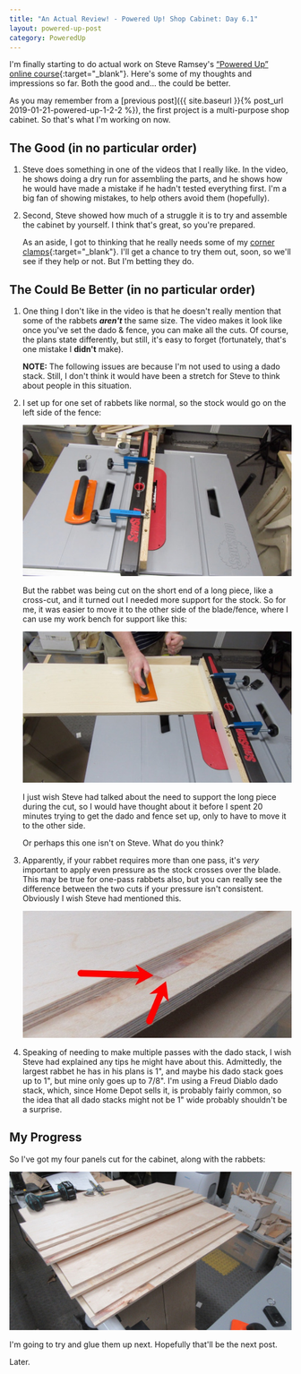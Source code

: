 ```yaml
---
title: "An Actual Review! - Powered Up! Shop Cabinet: Day 6.1"
layout: powered-up-post
category: PoweredUp
---
```

I'm finally starting to do actual work on Steve Ramsey's [“Powered Up” online course](https://theweekendwoodworker.com/powered-up){:target="_blank"}. Here's some of my thoughts and impressions so far. Both the good and... the could be better.

As you may remember from a [previous post]({{ site.baseurl }}{% post_url 2019-01-21-powered-up-1-2-2 %}), the first project is a multi-purpose shop cabinet. So that's what I'm working on now.

## The Good (in no particular order)

1. Steve does something in one of the videos that I really like. In the video, he shows doing a dry run for assembling the parts, and he shows how he would have made a mistake if he hadn't tested everything first. I'm a big fan of showing mistakes, to help others avoid them (hopefully).

2. Second, Steve showed how much of a struggle it is to try and assemble the cabinet by yourself. I think that's great, so you're prepared.

   As an aside, I got to thinking that he really needs some of my [corner clamps](https://youtu.be/X4BSyZuc-ak){:target="_blank"}. I'll get a chance to try them out, soon, so we'll see if they help or not. But I'm betting they do.

## The Could Be Better (in no particular order)

1. One thing I don't like in the video is that he doesn't really mention that some of the rabbets ***aren't*** the same size. The video makes it look like once you've set the dado & fence, you can make all the cuts. Of course, the plans state differently, but still, it's easy to forget (fortunately, that's one mistake I **didn't** make).

   **NOTE:** The following issues are because I'm not used to using a dado stack. Still, I don't think it would have been a stretch for Steve to think about people in this situation.

2. I set up for one set of rabbets like normal, so the stock would go on the left side of the fence:

   ![](/assets/images-posts/powered-up-1/powered-up-1-06-1-04.jpg)

   But the rabbet was being cut on the short end of a long piece, like a cross-cut, and it turned out I needed more support for the stock. So for me, it was easier to move it to the other side of the blade/fence, where I can use my work bench for support like this:

   ![](/assets/images-posts/powered-up-1/powered-up-1-06-1-01.jpg)

   I just wish Steve had talked about the need to support the long piece during the cut, so I would have thought about it before I spent 20 minutes trying to get the dado and fence set up, only to have to move it to the other side.

   Or perhaps this one isn't on Steve. What do you think?

3. Apparently, if your rabbet requires more than one pass, it's *very* important to apply even pressure as the stock crosses over the blade. This may be true for one-pass rabbets also, but you can really see the difference between the two cuts if your pressure isn't consistent. Obviously I wish Steve had mentioned this.

   ![](/assets/images-posts/powered-up-1/powered-up-1-06-1-02.jpg)

4. Speaking of needing to make multiple passes with the dado stack, I wish Steve had explained any tips he might have about this. Admittedly, the largest rabbet he has in his plans is 1", and maybe his dado stack goes up to 1", but mine only goes up to 7/8". I'm using a Freud Diablo dado stack, which, since Home Depot sells it, is probably fairly common, so the idea that all dado stacks might not be 1" wide probably shouldn't be a surprise.

## My Progress

So I've got my four panels cut for the cabinet, along with the rabbets:

![](/assets/images-posts/powered-up-1/powered-up-1-06-1-03.jpg)

I'm going to try and glue them up next. Hopefully that'll be the next post.

Later.

